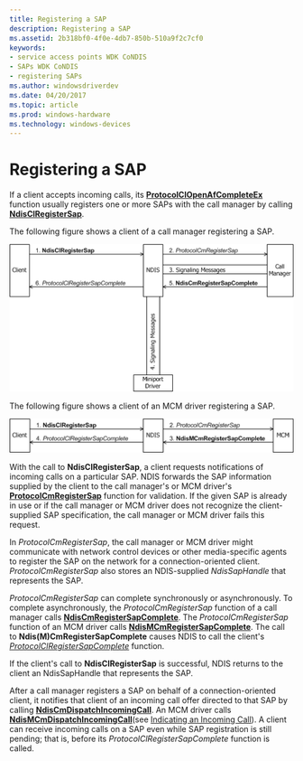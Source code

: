 ```yaml
---
title: Registering a SAP
description: Registering a SAP
ms.assetid: 2b318bf0-4f0e-4db7-850b-510a9f2c7cf0
keywords:
- service access points WDK CoNDIS
- SAPs WDK CoNDIS
- registering SAPs
ms.author: windowsdriverdev
ms.date: 04/20/2017
ms.topic: article
ms.prod: windows-hardware
ms.technology: windows-devices
---
```


# Registering a SAP





If a client accepts incoming calls, its [**ProtocolClOpenAfCompleteEx**](https://msdn.microsoft.com/library/windows/hardware/ff570235) function usually registers one or more SAPs with the call manager by calling [**NdisClRegisterSap**](https://msdn.microsoft.com/library/windows/hardware/ff561648).

The following figure shows a client of a call manager registering a SAP.

![diagram illustrating a client of a call manager registering a sap](images/cm-02.png)

The following figure shows a client of an MCM driver registering a SAP.

![registering a sap with an mcm driver](images/fig1-02.png)

With the call to **NdisClRegisterSap**, a client requests notifications of incoming calls on a particular SAP. NDIS forwards the SAP information supplied by the client to the call manager's or MCM driver's [**ProtocolCmRegisterSap**](https://msdn.microsoft.com/library/windows/hardware/ff570250) function for validation. If the given SAP is already in use or if the call manager or MCM driver does not recognize the client-supplied SAP specification, the call manager or MCM driver fails this request.

In *ProtocolCmRegisterSap*, the call manager or MCM driver might communicate with network control devices or other media-specific agents to register the SAP on the network for a connection-oriented client. *ProtocolCmRegisterSap* also stores an NDIS-supplied *NdisSapHandle* that represents the SAP.

*ProtocolCmRegisterSap* can complete synchronously or asynchronously. To complete asynchronously, the *ProtocolCmRegisterSap* function of a call manager calls [**NdisCmRegisterSapComplete**](https://msdn.microsoft.com/library/windows/hardware/ff561689). The *ProtocolCmRegisterSap* function of an MCM driver calls [**NdisMCmRegisterSapComplete**](https://msdn.microsoft.com/library/windows/hardware/ff563557). The call to **Ndis(M)CmRegisterSapComplete** causes NDIS to call the client's [*ProtocolClRegisterSapComplete*](https://msdn.microsoft.com/library/windows/hardware/ff570237) function.

If the client's call to **NdisClRegisterSap** is successful, NDIS returns to the client an NdisSapHandle that represents the SAP.

After a call manager registers a SAP on behalf of a connection-oriented client, it notifies that client of an incoming call offer directed to that SAP by calling [**NdisCmDispatchIncomingCall**](https://msdn.microsoft.com/library/windows/hardware/ff561664). An MCM driver calls [**NdisMCmDispatchIncomingCall**](https://msdn.microsoft.com/library/windows/hardware/ff562830)(see [Indicating an Incoming Call](indicating-an-incoming-call.md)). A client can receive incoming calls on a SAP even while SAP registration is still pending; that is, before its *ProtocolClRegisterSapComplete* function is called.

 

 





